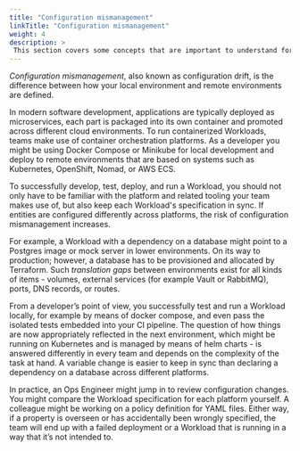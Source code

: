 ```yaml
---
title: "Configuration mismanagement"
linkTitle: "Configuration mismanagement"
weight: 4
description: >
 This section covers some concepts that are important to understand for day to day Score usage and operation.
---
```


_Configuration mismanagement_, also known as configuration drift, is the difference between how your local environment and remote environments are defined.

In modern software development, applications are typically deployed as microservices, each part is packaged into its own container and promoted across different cloud environments. To run containerized Workloads, teams make use of container orchestration platforms. As a developer you might be using Docker Compose or Minikube for local development and deploy to remote environments that are based on systems such as Kubernetes, OpenShift, Nomad, or AWS ECS.

To successfully develop, test, deploy, and run a Workload, you should not only have to be familiar with the platform and related tooling your team makes use of, but also keep each Workload's specification in sync. If entities are configured differently across platforms, the risk of configuration mismanagement increases.

For example, a Workload with a dependency on a database might point to a Postgres image or mock server in lower environments. On its way to production; however, a database has to be provisioned and allocated by Terraform. Such _translation gaps_ between environments exist for all kinds of items - volumes, external services (for example Vault or RabbitMQ), ports, DNS records, or routes.

From a developer’s point of view, you successfully test and run a Workload locally, for example by means of docker compose, and even pass the isolated tests embedded into your CI pipeline. The question of how things are now appropriately reflected in the next environment, which might be running on Kubernetes and is managed by means of helm charts - is answered differently in every team and depends on the complexity of the task at hand. A variable change is easier to keep in sync than declaring a dependency on a database across different platforms.

In practice, an Ops Engineer might jump in to review configuration changes. You might compare the Workload specification for each platform yourself. A colleague might be working on a policy definition for YAML files. Either way, if a property is overseen or has accidentally been wrongly specified, the team will end up with a failed deployment or a Workload that is running in a way that it’s not intended to.
